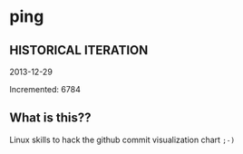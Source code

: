 # ping

## HISTORICAL ITERATION
2013-12-29

Incremented: 6784

## What is this?? 
Linux skills to hack the github commit visualization chart `;-)`

